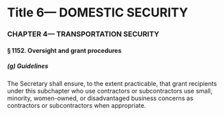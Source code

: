 
# Title 6— DOMESTIC SECURITY
### CHAPTER 4— TRANSPORTATION SECURITY
#### § 1152. Oversight and grant procedures
##### (g) Guidelines

The Secretary shall ensure, to the extent practicable, that grant recipients under this subchapter who use contractors or subcontractors use small, minority, women-owned, or disadvantaged business concerns as contractors or subcontractors when appropriate.
